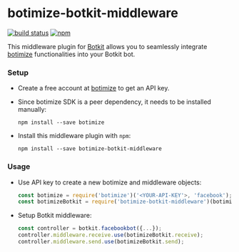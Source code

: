 # botimize-botkit-middleware

[![build status](https://img.shields.io/travis/botimize/botimize-botkit-middleware/master.svg?style=flat-square)](https://travis-ci.org/botimize/botimize-botkit-middleware)
[![npm](https://img.shields.io/npm/v/botimize-botkit-middleware.svg?style=flat-square)](https://www.npmjs.com/package/botimize-botkit-middleware)

This middleware plugin for [Botkit](http://howdy.ai/botkit) allows you to seamlessly integrate [botimize](http://botimize.io) functionalities into your Botkit bot.

### Setup

- Create a free account at [botimize](http://botimize.io) to get an API key.

- Since botimize SDK is a peer dependency, it needs to be installed manually:

  ```shell
  npm install --save botimize
  ```

- Install this middleware plugin with `npm`:

  ```shell
  npm install --save botimize-botkit-middleware
  ```

### Usage

* Use API key to create a new botimize and middleware objects:

  ```javascript
  const botimize = require('botimize')('<YOUR-API-KEY'>, 'facebook');
  const botimizeBotkit = require('botimize-botkit-middleware')(botimize);
  ```

* Setup Botkit middleware:

  ```javascript
  const controller = botkit.facebookbot({...});
  controller.middleware.receive.use(botimizeBotkit.receive);
  controller.middleware.send.use(botimizeBotkit.send);
  ```

